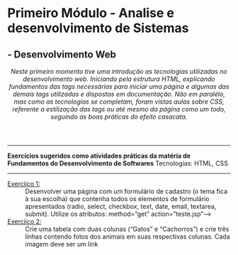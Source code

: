 <h1>
Primeiro Módulo - Analise e desenvolvimento de Sistemas <br>
</h1>

<h2>
- Desenvolvimento Web 
</h2>

<header><i>
Neste primeiro momento tive uma introdução as tecnologias utilizadas no desenvolvimento web.
Iniciando pela estrutura HTML, explicando fundamentos das tags necessárias para iniciar uma página 
e algumas das demais tags utilizadas e dispostas em documentação.
Não em paralélo, mas como as tecnologias se completam, foram vistas aulas sobre CSS, referente a
estilização das tags ou até mesmo da página como um todo, seguindo as boas práticas do efeito casacata.
</header></i>

<hr>

<p><b>
Exercícios sugeridos como atividades práticas da matéria de Fundamentos do Desenvolvimento de Softwares</b>
Tecnologias: HTML, CSS
</p></b>

<hr>

<dl>
  <dt><a href="https://github.com/Guilherme-Macena/exercicios_html/blob/master/exercicio_1.html">Exerciico 1:</a></dt>
  <dd>
      Desenvolver uma página com um formulário
      de cadastro (o tema fica à sua escolha) que
      contenha todos os elementos de formulário
      apresentados (radio, select, checkbox, text,
      date, email, textarea, submit). Utilize os
      atributos:
      method=”get” action=”teste.jsp”-->
  </dd>
    <dt><a href="https://github.com/Guilherme-Macena/exercicios_html/blob/master/exercicio_2.html">Exerciico 2:</a></dt>
  <dd>
      Crie uma tabela com duas colunas (“Gatos” e
      “Cachorros”) e crie três linhas contendo fotos
      dos animais em suas respectivas colunas.
      Cada imagem deve ser um link
  </dd>
</dl>
